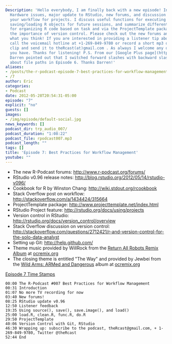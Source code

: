```yaml
---
Description: 'Hello everybody, I am finally back with a new episode! In this episode:
  Hardware issues, major update to RStudio, new forums, and discussion on managing
  your workflow for projects. I discuss useful functions for executing R scripts and
  saving/loading R objects for future sessions, and summarize different solutions
  for organizing R code based on task and via the ProjectTemplate package, along with
  the importance of version control. Please check out the new forums and let me know
  what you think! If you are interested in providing a listener tip about R, please
  call the voicemail hotline at +1-269-849-9780 or record a short mp3 or ogg audio
  clip and send it to theRcast(at)gmail.com . As always I welcome any other feedback
  you have. Thanks for listening! P.S. From our [Google Plus page](https://plus.google.com/u/0/b/111193531932434833188/),
  Darren pointed out that I switched forward slashes with backward slashes in my discussion
  about file paths in Episode 6. Thanks Darren!'
aliases:
- /posts/the-r-podcast-episode-7-best-practices-for-workflow-management.html
- /7
author: Eric
categories:
- Podcast
date: 2012-05-28T20:54:31-05:00
episode: "7"
explicit: "no"
guests: []
images:
- /img/episode/default-social.jpg
news_keywords: []
podcast_dir: trp_audio_007/
podcast_duration: "1:08:22"
podcast_file: rpodcast007.mp3
podcast_length: ""
tags: []
title: 'Episode 7: Best Practices for Workflow Management'
youtube: ""
---
```


-   The new R-Podcast forums: <http://www.r-podcast.org/forums/>
-   RStudio v0.96 release notes: <http://blog.rstudio.org/2012/05/14/rstudio-v096/>
-   Cookbook for R by Winston Chang: <http://wiki.stdout.org/rcookbook>
-   Stack Overflow post on workflow: <http://stackoverflow.com/a/1434424/315664>
-   ProjectTemplate package: <http://www.projecttemplate.net/index.html>
-   RStudio Project feature: <http://rstudio.org/docs/using/projects>
-   Version control in RStudio: <http://rstudio.org/docs/version_control/overview>
-   Stack Overflow discussion on version control: <http://stackoverflow.com/questions/2712421/r-and-version-control-for-the-solo-data-analyst>
-   Setting up Git: <http://help.github.com/>
-   Theme music provided by WillRock from the [Return All Robots Remix Album](http://ocremix.org/events/returnallrobots/) at [ocremix.org](http://ocremix.org/)
-   The closing theme is entitled "The Way" and provided by Jewbei from the [Wild Arms: ARMed and Dangerous](http://armed.ocremix.org/) album at [ocremix.org](http://ocremix.org/)

<span style="text-decoration: underline;">Episode 7 Time Stamps</span>

    00:00 The R-Podcast #007 Best Practices for Workflow Management
    00:31 Introduction
    01:07 No more TV recording for now
    03:40 New forums!
    08:25 RStudio update v0.96
    12:50 Listener feedback
    19:35 Using source(), save(), save.image(), and load()
    25:00 load.R, clean.R, func.R, do.R
    29:50 ProjectTemplate
    40:06 Version Control with Git, RStudio
    46:30 Wrapping up: subscribe to the podcast, theRcast@gmail.com, + 1-269-849-9780, Twitter @theRcast
    52:44 End
